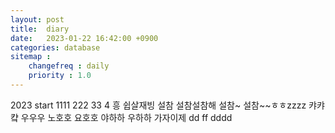 ```yaml
---
layout: post
title:  diary
date:   2023-01-22 16:42:00 +0900
categories: database
sitemap :
    changefreq : daily
    priority : 1.0
---
```

2023 start
1111 222 33 4 흥 쉽살재빙 설참
설참설참해 설참~ 설참~~ㅎㅎzzzz
캬캬컄 우우우
노호호 요호호 야하하 우하하
가자이제
dd
ff
dddd